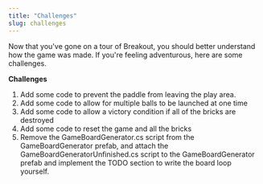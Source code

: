 ```yaml
---
title: "Challenges"
slug: challenges
---
```


Now that you've gone on a tour of Breakout, you should better understand how the game was made. If you're feeling adventurous, here are some challenges.

**Challenges**

1.  Add some code to prevent the paddle from leaving the play area.
1.  Add some code to allow for multiple balls to be launched at one time
1.  Add some code to allow a victory condition if all of the bricks are destroyed
1.  Add some code to reset the game and all the bricks
1.  Remove the GameBoardGenerator.cs script from the GameBoardGenerator prefab, and attach the GameBoardGeneratorUnfinished.cs script to the GameBoardGenerator prefab and implement the TODO section to write the board loop yourself.

